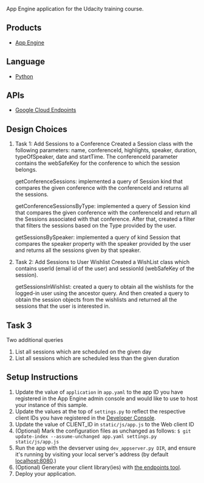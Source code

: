 App Engine application for the Udacity training course.

## Products
- [App Engine][1]

## Language
- [Python][2]

## APIs
- [Google Cloud Endpoints][3]


## Design Choices
1. Task 1: Add Sessions to a Conference
	Created a Session class with the following parameters: name, conferenceId, highlights, speaker, duration, typeOfSpeaker, date and startTime. The conferenceId parameter contains the webSafeKey for the conference to which the session belongs.

	getConferenceSessions: implemented a query of Session kind that compares the given conference with the conferenceId and returns all the sessions.

	getConferenceSessionsByType: implemented a query of Session kind that compares the given conference with the conferenceId and return all the Sessions associated with that conference. After that, created a filter that filters the sessions based on the Type provided by the user.

	getSessionsBySpeaker: implemented a query of kind Session that compares the speaker property with the speaker provided by the user and returns all the sessions given by that speaker.

2.  Task 2: Add Sessions to User Wishlist
	Created a WishList class which contains userId (email id of the user) and sessionId (webSafeKey of the session).

	getSessionsInWishlist: created a query to obtain all the wishlists for the logged-in user using the ancestor query. And then created a query to obtain the session objects from the wishlists and returned all the sessions that the user is interested in.

## Task 3
Two additional queries
1. List all sessions which are scheduled on the given day
2. List all sessions which are scheduled less than the given duration


## Setup Instructions
1. Update the value of `application` in `app.yaml` to the app ID you
   have registered in the App Engine admin console and would like to use to host
   your instance of this sample.
1. Update the values at the top of `settings.py` to
   reflect the respective client IDs you have registered in the
   [Developer Console][4].
1. Update the value of CLIENT_ID in `static/js/app.js` to the Web client ID
1. (Optional) Mark the configuration files as unchanged as follows:
   `$ git update-index --assume-unchanged app.yaml settings.py static/js/app.js`
1. Run the app with the devserver using `dev_appserver.py DIR`, and ensure it's running by visiting your local server's address (by default [localhost:8080][5].)
1. (Optional) Generate your client library(ies) with [the endpoints tool][6].
1. Deploy your application.


[1]: https://developers.google.com/appengine
[2]: http://python.org
[3]: https://developers.google.com/appengine/docs/python/endpoints/
[4]: https://console.developers.google.com/
[5]: https://localhost:8080/
[6]: https://developers.google.com/appengine/docs/python/endpoints/endpoints_tool
